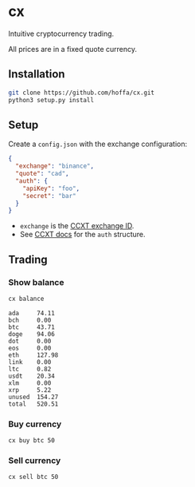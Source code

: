 # cx

Intuitive cryptocurrency trading.

All prices are in a fixed quote currency.

## Installation

```bash
git clone https://github.com/hoffa/cx.git
python3 setup.py install
```

## Setup

Create a `config.json` with the exchange configuration:

```json
{
  "exchange": "binance",
  "quote": "cad",
  "auth": {
    "apiKey": "foo",
    "secret": "bar"
  }
}
```

- `exchange` is the [CCXT exchange ID](https://github.com/ccxt/ccxt/wiki/Exchange-Markets).
- See [CCXT docs](https://github.com/ccxt/ccxt/wiki/Manual#api-keys-setup) for the `auth` structure.

## Trading

### Show balance

```bash
cx balance
```

```
ada     74.11
bch     0.00
btc     43.71
doge    94.06
dot     0.00
eos     0.00
eth     127.98
link    0.00
ltc     0.82
usdt    20.34
xlm     0.00
xrp     5.22
unused  154.27
total   520.51
```

### Buy currency

```
cx buy btc 50
```

### Sell currency

```
cx sell btc 50
```
